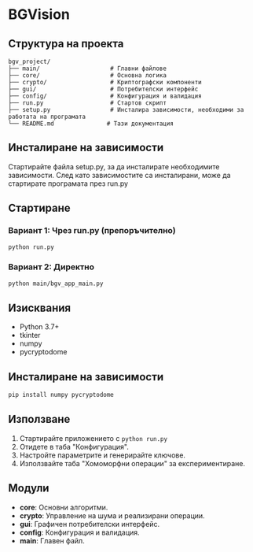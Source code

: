 # BGVision

## Структура на проекта

```
bgv_project/
├── main/                    # Главни файлове
├── core/                    # Основна логика
├── crypto/                  # Криптографски компоненти  
├── gui/                     # Потребителски интерфейс
├── config/                  # Конфигурация и валидация
├── run.py                   # Стартов скрипт
├── setup.py                 # Инсталира зависимости, необходими за работата на програмата
└── README.md               # Тази документация
```

## Инсталиране на зависимости

Стартирайте файла setup.py, за да инсталирате необходимите зависимости.
След като зависимостите са инсталирани, може да стартирате програмата през run.py

## Стартиране

### Вариант 1: Чрез run.py (препоръчително)
```bash
python run.py
```

### Вариант 2: Директно
```bash
python main/bgv_app_main.py
```

## Изисквания

- Python 3.7+
- tkinter
- numpy
- pycryptodome

## Инсталиране на зависимости

```bash
pip install numpy pycryptodome
```

## Използване

1. Стартирайте приложението с `python run.py`
2. Отидете в таба "Конфигурация".
3. Настройте параметрите и генерирайте ключове.
4. Използвайте таба "Хомоморфни операции" за експериментиране.

## Модули

- **core**: Основни алгоритми.
- **crypto**: Управление на шума и реализирани операции.
- **gui**: Графичен потребителски интерфейс.
- **config**: Конфигурация и валидация.
- **main**: Главен файл.

